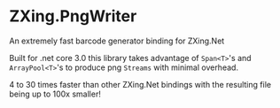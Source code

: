 # ZXing.PngWriter
An extremely fast barcode generator binding for ZXing.Net

Built for .net core 3.0 this library takes advantage of ```Span<T>```'s and ```ArrayPool<T>```'s to produce png ```Streams``` with minimal overhead.

4 to 30 times faster than other ZXing.Net bindings with the resulting file being up to 100x smaller!
